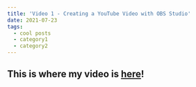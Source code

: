 ```yaml
---
title: 'Video 1 - Creating a YouTube Video with OBS Studio'
date: 2021-07-23
tags:
  - cool posts
  - category1
  - category2
---
```


This is where my video is [here](https://www.youtube.com/watch?v=srPQlPqb4wA)!
------
